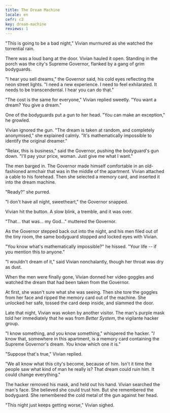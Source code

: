 ```yaml
---
title: The Dream Machine
locale: en
cefr: c2
key: dream-machine
reviews: 1
---
```


"This is going to be a bad night," Vivian murmured as she watched the torrential rain.

There was a loud bang at the door. Vivian hauled it open. Standing in the porch was the city's Supreme Governor, flanked by a gang of grim bodyguards.

"I hear you sell dreams," the Governor said, his cold eyes reflecting the neon street lights. "I need a new experience. I need to feel exhilarated. It needs to be transcendental. I hear you can do that."

"The cost is the same for everyone," Vivian replied sweetly. "You want a dream? You give a dream."

One of the bodyguards put a gun to her head. "You can make an exception," he growled.

Vivian ignored the gun. "The dream is taken at random, and completely anonymised," she explained calmly. "It's mathematically impossible to identify the original dreamer."

"Relax, this is business," said the Governor, pushing the bodyguard's gun down. "I'll pay your price, woman. Just give me what I want."

The men barged in. The Governor made himself comfortable in an old-fashioned armchair that was in the middle of the apartment. Vivian attached a cable to his forehead. Then she selected a memory card, and inserted it into the dream machine.

"Ready?" she purred.

"I don't have all night, sweetheart," the Governor snapped.

Vivian hit the button. A slow blink, a tremble, and it was over.

"That... that was... my God..." muttered the Governor.

As the Governor stepped back out into the night, and his men filed out of the tiny room, the same bodyguard stopped and locked eyes with Vivian.

"You know what's mathematically impossible?" he hissed. "Your life -- if you mention this to anyone."

"I wouldn't dream of it," said Vivian nonchalantly, though her throat was dry as dust.

When the men were finally gone, Vivian donned her video goggles and watched the dream that had been taken from the Governor.

At first, she wasn't sure what she was seeing. Then she tore the goggles from her face and ripped the memory card out of the machine. She unlocked her safe, tossed the card deep inside, and slammed the door.

Late that night, Vivian was woken by another visitor. The man's purple mask told her immediately that he was from *Better System*, the vigilante hacker group.

"I know something, and you know something," whispered the hacker. "*I* know that, somewhere in this apartment, is a memory card containing the Supreme Governor's dream. *You* know which one it is."

"Suppose that's true," Vivian replied.

"We all know what this city's become, because of him. Isn't it time the people saw what kind of man he really is? That dream could ruin him. It could change everything."

The hacker removed his mask, and held out his hand. Vivian searched the man's face. She believed she could trust him. But she remembered the bodyguard. She remembered the cold metal of the gun against her head.

"This night just keeps getting worse," Vivian sighed.